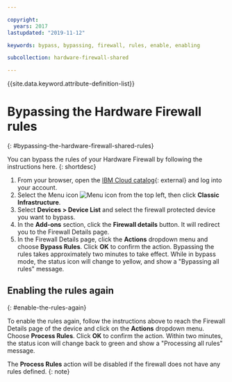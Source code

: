 ```yaml
---

copyright:
  years: 2017
lastupdated: "2019-11-12"

keywords: bypass, bypassing, firewall, rules, enable, enabling

subcollection: hardware-firewall-shared

---
```


{{site.data.keyword.attribute-definition-list}}

# Bypassing the Hardware Firewall rules
{: #bypassing-the-hardware-firewall-shared-rules}

You can bypass the rules of your Hardware Firewall by following the instructions here.
{: shortdesc}

1. From your browser, open the [IBM Cloud catalog](https://cloud.ibm.com){: external} and log into your account.
2. Select the Menu icon ![Menu icon](../../icons/icon_hamburger.svg) from the top left, then click **Classic Infrastructure**.
3. Select **Devices > Device List** and select the firewall protected device you want to bypass.
4. In the **Add-ons** section, click the **Firewall details** button. It will redirect you to the Firewall Details page.
5. In the Firewall Details page, click the **Actions** dropdown menu and choose **Bypass Rules**. Click **OK** to confirm the action. Bypassing the rules takes approximately two minutes to take effect. While in bypass mode, the status icon will change to yellow, and show a "Bypassing all rules" message.

## Enabling the rules again
{: #enable-the-rules-again}

To enable the rules again, follow the instructions above to reach the Firewall Details page of the device and click on the **Actions** dropdown menu. Choose **Process Rules**. Click **OK** to confirm the action. Within two minutes, the status icon will change back to green and show a "Processing all rules" message.

The **Process Rules** action will be disabled if the firewall does not have any rules defined.
{: note}
